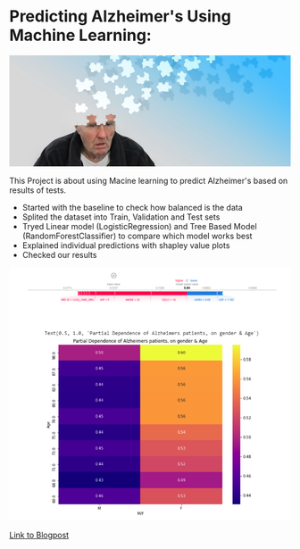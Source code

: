 # Predicting Alzheimer's Using Machine Learning:

![Welcome Image](https://github.com/medamer/Build-Week-2/blob/master/Images/alzheimers.png)

This Project is about using Macine learning to predict Alzheimer's based on results of tests.

* Started with the baseline to check how balanced is the data
* Splited the dataset into Train, Validation and Test sets
* Tryed Linear model (LogisticRegression) and Tree Based Model (RandomForestClassifier) to compare which model works best
* Explained individual predictions with shapley value plots
* Checked our results

![Results](https://github.com/medamer/Build-Week-2/blob/master/Images/results.png)

[Link to Blogpost](https://edamer66.medium.com/predicting-alzheimers-using-machine-learning-bd88fe480d8d?sk=59462034e36db884ade424a480b02e6b)
